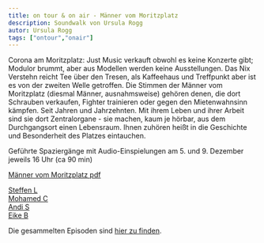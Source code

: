 ```yaml
---
title: on tour & on air - Männer vom Moritzplatz
description: Soundwalk von Ursula Rogg
autor: Ursula Rogg
tags: ["ontour","onair"]
---
```


Corona am Moritzplatz: Just Music verkauft obwohl es keine Konzerte gibt; Modulor brummt, aber aus Modellen werden keine Ausstellungen. Das Nix Verstehn reicht Tee über den Tresen, als Kaffeehaus und Treffpunkt aber ist es von der zweiten Welle  getroffen.
Die Stimmen der  Männer vom Moritzplatz (diesmal Männer, ausnahmsweise) gehören denen, die dort Schrauben verkaufen,  Fighter trainieren oder gegen den Mietenwahnsinn kämpfen. Seit Jahren und Jahrzehnten. Mit ihrem Leben und ihrer Arbeit sind sie dort Zentralorgane -  sie machen, kaum je hörbar, aus dem Durchgangsort einen Lebensraum. Ihnen zuhören heißt in die Geschichte und Besonderheit des Platzes eintauchen. 

Geführte Spaziergänge mit Audio-Einspielungen am 5. und 9. Dezember jeweils 16 Uhr (ca 90 min)

[Männer vom Moritzplatz pdf](/doc/rogg.pdf)

[Steffen L](https://aporee.org/blz/SteffenL.mp3)  
[Mohamed C](https://aporee.org/blz/Momo.mp3)  
[Andi S](https://aporee.org/blz/AndiS.mp3)  
[Eike B](https://aporee.org/blz/EikeB.mp3)  

Die gesammelten Episoden sind [hier zu finden](https://soundcloud.com/user-53614921).
